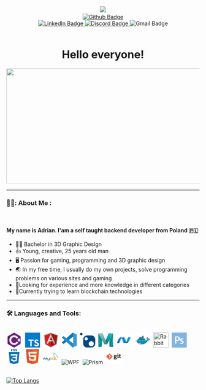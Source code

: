 <div id="header" align="center">
  <img src="https://media.giphy.com/media/1sgetPM00wWqJpVUTl/giphy.gif" width="300"/>
</div>

<div id="latest" align="center">
  <a href="https://github.com/Gulyeh/Vision">
    <img src="https://img.shields.io/badge/Latest%20Project-green?style=for-the-badge&logo=Github&logoColor=white" alt="Github Badge"/>
  </a>
</div>

<div id="badges" align="center">
  <a href="https://www.linkedin.com/in/adrian-zyznar/">
    <img src="https://img.shields.io/badge/LinkedIn-blue?style=for-the-badge&logo=linkedin&logoColor=white" alt="LinkedIn Badge"/>
  </a>
  <a href="https://discordapp.com/users/570362301190897714">
    <img src="https://img.shields.io/badge/Discord-gray?style=for-the-badge&logo=discord&logoColor=white" alt="Discord Badge"/>
  </a>
  <img src="https://img.shields.io/badge/zyznar.adrian@gmail.com-red?style=for-the-badge&logo=gmail&logoColor=white" alt="Gmail Badge"/>
</div>

<div id="counter" align="center">
  <img src="https://komarev.com/ghpvc/?username=Gulyeh&style=flat-square&color=blue" alt=""/>
 </div>
 
 <h1 align="center">Hello everyone!</h1>

<div align="center">
  <img src="https://media.giphy.com/media/RbDKaczqWovIugyJmW/giphy.gif" width="600" height="300"/>
</div>

---

<h3>👨‍🎨: About Me :</h3><br/>
<h4>My name is Adrian. I'am a self taught backend developer from Poland 🇵🇱</h4>
<ul>
  <li> 👨‍🎓 Bachelor in 3D Graphic Design</li>
  <li> 👍 Young, creative, 25 years old man</li>
  <li> 🖥️ Passion for gaming, programming and 3D graphic design</li>
  <li> 🌏 In my free time, I usually do my own projects, solve programming problems on various sites and gaming</li>
  <li> 📖Looking for experience and more knowledge in different categories</li>
  <li> 🤯Currently trying to learn blockchain technologies</li>
</ul>
 
 ---
 <h3> 🛠️ Languages and Tools:</h3><br/>
 <div>
  <img src="https://github.com/devicons/devicon/blob/master/icons/csharp/csharp-plain.svg" title="CSharp" **alt="CSharp" width="40" height="40"/>&nbsp;
  <img src="https://github.com/devicons/devicon/blob/master/icons/typescript/typescript-plain.svg" title="Typescript" **alt="Typescript" width="40" height="40"/>&nbsp;
  <img src="https://github.com/devicons/devicon/blob/master/icons/angularjs/angularjs-original.svg" title="Angular" **alt="Angular" width="40" height="40"/>&nbsp; 
  <img src="https://github.com/devicons/devicon/blob/master/icons/vscode/vscode-original.svg" title="VSCode" **alt="VSCode" width="40" height="40"/>&nbsp;
  <img src="https://github.com/devicons/devicon/blob/master/icons/nuget/nuget-original.svg" title="Nuget" **alt="Nuget" width="40" height="40"/>&nbsp;
  <img src="https://github.com/devicons/devicon/blob/master/icons/maya/maya-original.svg" title="Maya" **alt="Maya" width="40" height="40"/>&nbsp;
  <img src="https://github.com/devicons/devicon/blob/master/icons/dot-net/dot-net-original.svg" title="DotNet" **alt="DotNet" width="40" height="40"/>&nbsp;
  <img src="https://github.com/devicons/devicon/blob/master/icons/docker/docker-original.svg" title="Docker" **alt="Docker" width="40" height="40"/>&nbsp;
  <img src="https://czterytygodnie.pl/assets/images/courses/rabbitmq/rabbitmq.png" title="RabbitMQ" **alt="RabbitMQ" width="40" height="40"/>&nbsp;
  <img src="https://github.com/devicons/devicon/blob/master/icons/photoshop/photoshop-plain.svg" title="Photoshop" **alt="Photoshop" width="40" height="40"/>&nbsp;
  <img src="https://github.com/devicons/devicon/blob/master/icons/css3/css3-plain-wordmark.svg"  title="CSS3" alt="CSS" width="40" height="40"/>&nbsp;
  <img src="https://github.com/devicons/devicon/blob/master/icons/html5/html5-original.svg" title="HTML5" alt="HTML" width="40" height="40"/>&nbsp;
  <img src="https://github.com/devicons/devicon/blob/master/icons/mysql/mysql-original-wordmark.svg" title="MySQL"  alt="MySQL" width="40" height="40"/>&nbsp;
  <img src="https://encrypted-tbn0.gstatic.com/images?q=tbn:ANd9GcSFxKap42Rdj2zF8q9W21iVmGASAKRYzXSJ6F--tQDEDGWJS5OfKKb5IB5gC8InYE5o5DA&usqp=CAU" title="WPF"         alt="WPF" width="60" height="40"/>&nbsp;
  <img src="https://repository-images.githubusercontent.com/31335300/a2496c00-23f2-11ea-91a7-97d6e7f18343" title="Prism"  alt="Prism" width="80" height="40"/>&nbsp;
  <img src="https://github.com/devicons/devicon/blob/master/icons/git/git-original-wordmark.svg" title="Git" **alt="Git" width="40" height="40"/>
</div>
<br/>

[![Top Langs](https://github-readme-stats.vercel.app/api/top-langs/?username=gulyeh&layout=compact&theme=vision-friendly-dark)](https://github.com/anuraghazra/github-readme-stats)
